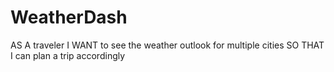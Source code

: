 # WeatherDash
AS A traveler I WANT to see the weather outlook for multiple cities SO THAT I can plan a trip accordingly
